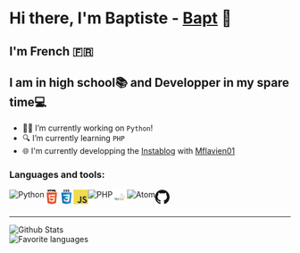 # Hi there, I'm Baptiste - [Bapt](https://github.com/Bapt5) 👋
## I'm French 🇫🇷

## I am in high school📚 and Developper in my spare time💻
- 👨‍💻 I’m currently working on `Python`!
- 🔍 I’m currently learning `PHP`
- 🌐 I'm currently developping the [Instablog](http://les-codeurs-lbp.bourseguin.fr/instablog) with [Mflavien01](https://github.com/Mflavien01)

### Languages and tools:

<img align="left" alt="Python" height="26px" src="https://ci-ia.groupecerco.com/web/image/23586/1200px-Python-logo-notext.svg.png" />
<img align="left" alt="HTML5" height="26px" src="https://raw.githubusercontent.com/github/explore/80688e429a7d4ef2fca1e82350fe8e3517d3494d/topics/html/html.png" />
<img align="left" alt="CSS3" height="26px" src="https://raw.githubusercontent.com/github/explore/80688e429a7d4ef2fca1e82350fe8e3517d3494d/topics/css/css.png" />
<img align="left" alt="JavaScript" height="26px" src="https://raw.githubusercontent.com/github/explore/80688e429a7d4ef2fca1e82350fe8e3517d3494d/topics/javascript/javascript.png" />
<img align="left" alt="PHP" height="26px" src="https://cdn.alsacreations.net/xmedia/doc/full/php-logo.png" />
<img align="left" alt="MySQL" height="26px" src="https://raw.githubusercontent.com/github/explore/80688e429a7d4ef2fca1e82350fe8e3517d3494d/topics/mysql/mysql.png" />
<img align="left" alt="Atom" height="26px" src="https://github.com/atom.png" />
<img align="left" alt="GitHub" height="26px" src="https://raw.githubusercontent.com/github/explore/78df643247d429f6cc873026c0622819ad797942/topics/github/github.png" />
<br />
<br />


---

<a href="https://github.com/Bapt5"><img align="left" alt="Github Stats" src="https://github-readme-stats.vercel.app/api?username=Bapt5&layout=compact&show_icons=true&title_color=f0f&icon_color=ff0&text_color=9f9f9f&bg_color=151515" /></a><br/>
<a href="https://github.com/Bapt5?tab=repositories"><img align="left" alt="Favorite languages" src="https://github-readme-stats.vercel.app/api/top-langs/?username=Bapt5&layout=compact&show_icons=true&title_color=fff&text_color=9f9f9f&bg_color=151515"  /></a>
